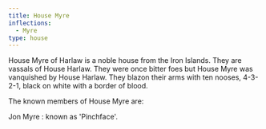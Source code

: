 ```yaml
---
title: House Myre
inflections:
  - Myre
type: house
---
```


House Myre of Harlaw is a noble house from the Iron Islands. They are vassals of House Harlaw. They were once bitter foes but House Myre was vanquished by House Harlaw. They blazon their arms with ten nooses, 4-3-2-1, black on white with a border of blood.

The known members of House Myre are:

Jon Myre : known as 'Pinchface'.


